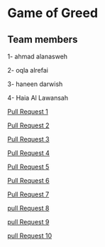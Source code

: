 # Game of Greed

## Team members

1- ahmad alanasweh

2- oqla alrefai

3- haneen darwish

4- Haia Al Lawansah

[Pull Request 1](https://github.com/hayaa123/game-of-greed/pull/1)

[Pull Request 2](https://github.com/hayaa123/game-of-greed/pull/2)

[Pull Request 3](https://github.com/hayaa123/game-of-greed/pull/3)

[Pull Request 4](https://github.com/hayaa123/game-of-greed/pull/4)

[Pull Request 5](https://github.com/hayaa123/game-of-greed/pull/5)

[Pull Request 6](https://github.com/hayaa123/game-of-greed/pull/6)

[Pull Request 7](https://github.com/hayaa123/game-of-greed/pull/7)

[pull Request 8](https://github.com/hayaa123/game-of-greed/pull/8)

[pull Request 9](https://github.com/hayaa123/game-of-greed/pull/9)

[pull Request 10](https://github.com/hayaa123/game-of-greed/pull/10)
